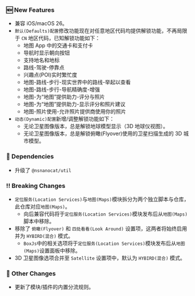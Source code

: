 ### 🆕 New Features
  * 兼容 iOS/macOS 26。
  * `默认(Defaults)配置`修改功能现在对任意地区代码均提供解锁功能，不再局限于 `CN` 地区代码，已知解锁功能如下：
    * 地图 App 中的交通卡和支付卡
    * 导航时显示朝向按钮
    * 支持地名和地标
    * 路线-驾驶-停靠点
    * 兴趣点(POI)实时繁忙度
    * 地图-路线-步行-现实世界中的路线-举起以查看
    * 地图-路线-步行-导航精确度-增强
    * 地图-为“地图”提供助力-评分与照片
    * 地图-为“地图”提供助力-显示评分和照片建议
    * 地图-照片使用-允许照片提供商使用你的照片
  * `动态(Dynamic)配置`新增/调整解锁功能如下：
    * 无论卫星图像版本，总是解锁地球模型显示（3D 地球仪视图）。
    * 无论卫星图像版本，总是解锁俯瞰(Flyover)使用的卫星扫描生成的 3D 城市模型。

### 🔣 Dependencies
  * 升级了 `@nsnanocat/util`

### ‼️ Breaking Changes
  * `定位服务(Location Services)`与`地图(Maps)`模块拆分为两个独立脚本与仓库，此仓库对应`地图(Maps)`。
    * 向后兼容代码将于`定位服务(Location Services)`模块发布后从`地图(Maps)`脚本中移除。
  * 移除了 `俯瞰(Flyover)` 和 `四处看看(Look Around)` 设置项，这两者将始终启用并为 `HYBIRD(混合)` 模式。
    * `BoxJs`中的相关选项将于`定位服务(Location Services)`模块发布后从`地图(Maps)`设置面板中移除。
  * 3D 卫星图像选项合并至 `Satellite` 设置项中，默认为 `HYBIRD(混合)` 模式。

### 🔄 Other Changes
  * 更新了模块/插件的内置分流规则。
